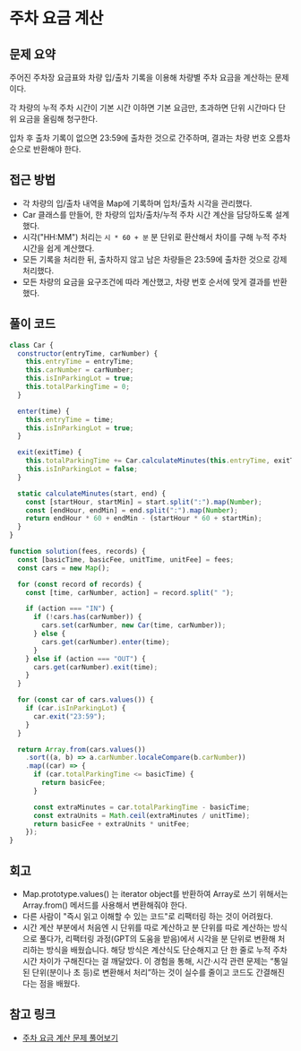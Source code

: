 # 주차 요금 계산

## 문제 요약

주어진 주차장 요금표와 차량 입/출차 기록을 이용해 차량별 주차 요금을 계산하는 문제이다.

각 차량의 누적 주차 시간이 기본 시간 이하면 기본 요금만, 초과하면 단위 시간마다 단위 요금을 올림해 청구한다.

입차 후 출차 기록이 없으면 23:59에 출차한 것으로 간주하며, 결과는 차량 번호 오름차순으로 반환해야 한다.

## 접근 방법

- 각 차량의 입/출차 내역을 Map에 기록하며 입차/출차 시각을 관리했다.
- Car 클래스를 만들어, 한 차량의 입차/출차/누적 주차 시간 계산을 담당하도록 설계했다.
- 시각("HH:MM") 처리는 `시 * 60 + 분` 분 단위로 환산해서 차이를 구해 누적 주차 시간을 쉽게 계산했다.
- 모든 기록을 처리한 뒤, 출차하지 않고 남은 차량들은 23:59에 출차한 것으로 강제 처리했다.
- 모든 차량의 요금을 요구조건에 따라 계산했고, 차량 번호 순서에 맞게 결과를 반환했다.

## 풀이 코드

```javascript
class Car {
  constructor(entryTime, carNumber) {
    this.entryTime = entryTime;
    this.carNumber = carNumber;
    this.isInParkingLot = true;
    this.totalParkingTime = 0;
  }

  enter(time) {
    this.entryTime = time;
    this.isInParkingLot = true;
  }

  exit(exitTime) {
    this.totalParkingTime += Car.calculateMinutes(this.entryTime, exitTime);
    this.isInParkingLot = false;
  }

  static calculateMinutes(start, end) {
    const [startHour, startMin] = start.split(":").map(Number);
    const [endHour, endMin] = end.split(":").map(Number);
    return endHour * 60 + endMin - (startHour * 60 + startMin);
  }
}

function solution(fees, records) {
  const [basicTime, basicFee, unitTime, unitFee] = fees;
  const cars = new Map();

  for (const record of records) {
    const [time, carNumber, action] = record.split(" ");

    if (action === "IN") {
      if (!cars.has(carNumber)) {
        cars.set(carNumber, new Car(time, carNumber));
      } else {
        cars.get(carNumber).enter(time);
      }
    } else if (action === "OUT") {
      cars.get(carNumber).exit(time);
    }
  }

  for (const car of cars.values()) {
    if (car.isInParkingLot) {
      car.exit("23:59");
    }
  }

  return Array.from(cars.values())
    .sort((a, b) => a.carNumber.localeCompare(b.carNumber))
    .map((car) => {
      if (car.totalParkingTime <= basicTime) {
        return basicFee;
      }

      const extraMinutes = car.totalParkingTime - basicTime;
      const extraUnits = Math.ceil(extraMinutes / unitTime);
      return basicFee + extraUnits * unitFee;
    });
}
```

## 회고

- Map.prototype.values() 는 iterator object를 반환하여 Array로 쓰기 위해서는 Array.from() 메서드를 사용해서 변환해줘야 한다.
- 다른 사람이 "즉시 읽고 이해할 수 있는 코드"로 리팩터링 하는 것이 어려웠다.
- 시간 계산 부분에서 처음엔 시 단위를 따로 계산하고 분 단위를 따로 계산하는 방식으로 풀다가, 리팩터링 과정(GPT의 도움을 받음)에서 시각을 분 단위로 변환해 처리하는 방식을 배웠습니다. 해당 방식은 계산식도 단순해지고 단 한 줄로 누적 주차 시간 차이가 구해진다는 걸 깨달았다. 이 경험을 통해, 시간·시각 관련 문제는 “통일된 단위(분이나 초 등)로 변환해서 처리”하는 것이 실수를 줄이고 코드도 간결해진다는 점을 배웠다.

## 참고 링크

- [주차 요금 계산 문제 풀어보기](https://school.programmers.co.kr/learn/courses/30/lessons/92341)
